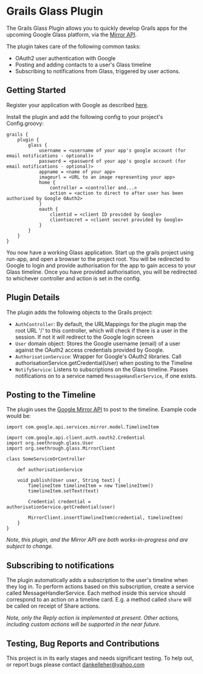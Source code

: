 Grails Glass Plugin
=========

The Grails Glass Plugin allows you to quickly develop Grails apps for the upcoming Google Glass platform, via the [Mirror API](https://developers.google.com/glass/). 

The plugin takes care of the following common tasks:

  - OAuth2 user authentication with Google
  - Posting and adding contacts to a user's Glass timeline
  - Subscribing to notifications from Glass, triggered by user actions.

## Getting Started

Register your application with Google as described [here](https://developers.google.com/glass/overview).

Install the plugin and add the following config to your project's Config.groovy:

    grails {
        plugin {
		    glass {
			    username = <username of your app's google account (for email notifications - optional)>
			    password = <password of your app's google account (for email notifications - optional)>
			    appname = <name of your app>
			    imageurl = <URL to an image representing your app>
			    home {
    				controller = <controller and...>
				    action = <action to direct to after user has been authorised by Google OAuth2>
			    }
			    oauth {
    				clientid = <client ID provided by Google>
				    clientsecret = <client secret provided by Google>
			    }
		    }
	    }
    }
    
You now have a working Glass application. Start up the grails project using run-app, and open a browser to the project root. You will be redirected to Google to login and provide authorisation for the app to gain access to your Glass timeline. Once you have provided authorisation, you will be redirected to whichever controller and action is set in the config.

## Plugin Details

The plugin adds the following objects to the Grails project:

  - `AuthController`: By default, the URLMappings for the plugin map the root URL '/' to this controller, which will check if there is a user in the session. If not it will redirect to the Google login screen
  - `User` domain object: Stores the Google username (email) of a user against the OAuth2 access credentials provided by Google.
  - `AuthorisationService`: Wrapper for Google's OAuth2 libraries. Call authorisationService.getCredential(User) when posting to the Timeline
  - `NotifyService`: Listens to subscriptions on the Glass timeline. Passes notifications on to a service named `MessageHandlerService`, if one exists.

## Posting to the Timeline

The plugin uses the [Google Mirror API](https://developers.google.com/glass/about) to post to the timeline. Example code would be:

    import com.google.api.services.mirror.model.TimelineItem

    import com.google.api.client.auth.oauth2.Credential
    import org.seethrough.glass.User
    import org.seethrough.glass.MirrorClient

    class SomeServiceOrController
    
        def authorisationService
    
        void publish(User user, String text) {
            TimelineItem timelineItem = new TimelineItem()
            timelineItem.setText(text)

            Credential credential = authorisationService.getCredential(user)

            MirrorClient.insertTimelineItem(credential, timelineItem)
        }
    }

*Note, this plugin, and the Mirror API are both works-in-progress and are subject to change.*

## Subscribing to notifications

The plugin automatically adds a subscription to the user's timeline when they log in. To perform actions based on this subscription, create a service called MessageHandlerService. Each method inside this service should correspond to an action on a timeline card. E.g. a method called `share` will be called on receipt of Share actions.

*Note, only the Reply action is implemented at present. Other actions, including custom actions will be supported in the near future.*

## Testing, Bug Reports and Contributions

This project is in its early stages and needs significant testing. To help out, or report bugs please contact dankelleher@yahoo.com
